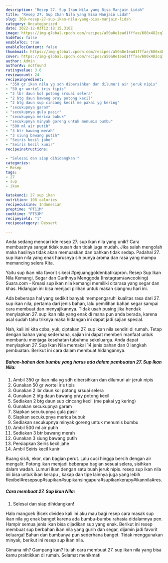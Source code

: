 ```yaml
---
description: "Resep 27. Sup Ikan Nila yang Bisa Manjain Lidah"
title: "Resep 27. Sup Ikan Nila yang Bisa Manjain Lidah"
slug: 369-resep-27-sup-ikan-nila-yang-bisa-manjain-lidah
category: Uncategorized
date: 2022-12-03T12:18:15.310Z
image: https://img-global.cpcdn.com/recipes/a50a0e1ead1fffae/680x482cq70/27-sup-ikan-nila-foto-resep-utama.jpg
hideToc: false
enableToc: true
enableTocContent: false
thumbnail: https://img-global.cpcdn.com/recipes/a50a0e1ead1fffae/680x482cq70/27-sup-ikan-nila-foto-resep-utama.jpg
cover: https://img-global.cpcdn.com/recipes/a50a0e1ead1fffae/680x482cq70/27-sup-ikan-nila-foto-resep-utama.jpg
author: Admin
authorAv: notfound
ratingvalue: 3.6
reviewcount: 24
recipeingredient:
- "350 gr ikan nila yg sdh dibersihkan dan dilumuri air jeruk nipis"
- "50 gr wortel iris tipis"
- "2 lbr daun kol potong srsuai selera"
- "2 btg daun bawang pray potong kecil"
- "2 btg daun sup cincang kecil me pakai yg kering"
- "secukupnya garam"
- "secukupnya gula pasir"
- "secukupnya merica bubuk"
- "secukupnya minyak goreng untuk menumis bumbu"
- "500 ml air putih"
- "3 btr bawang merah"
- "3 siung bawang putih"
- "Seiris kecil jahe"
- "Seiris kecil kunir"
recipeinstructions:

- "Selesai dan siap dihidangkan!"
categories:
- Resep
tags:
- 27
- sup
- ikan

katakunci: 27 sup ikan 
nutrition: 108 calories
recipecuisine: Indonesian
preptime: "PT11M"
cooktime: "PT53M"
recipeyield: "1"
recipecategory: Dessert

---
```





Anda sedang mencari ide resep 27. sup ikan nila yang unik? Cara membuatnya sangat tidak susah dan tidak juga mudah. Jika salah mengolah maka hasilnya tidak akan memuaskan dan bahkan tidak sedap. Padahal 27. sup ikan nila yang enak harusnya sih punya aroma dan rasa yang mampu memancing selera Kita.





Yaitu sup ikan nila favorit sikeci #pejuanggoldenbatikapron. Resep Sup Ikan Nila Kemangi, Segar dan Gurihnya Menggoda (Instagram/awcooking) Suara.com - Kreasi sup ikan nila kemangi memiliki citarasa yang segar dan khas. Hidangan ini bisa menjadi pilihan untuk makan siangmu hari ini.

Ada beberapa hal yang sedikit banyak mempengaruhi kualitas rasa dari 27. sup ikan nila, pertama dari jenis bahan, lalu pemilihan bahan segar sampai cara membuat dan menyajikannya. Tidak usah pusing jika hendak menyiapkan 27. sup ikan nila yang enak di mana pun anda berada, karena asal sudah tahu triknya maka hidangan ini dapat jadi sajian spesial.






Nah, kali ini kita coba, yuk, ciptakan 27. sup ikan nila sendiri di rumah. Tetap dengan bahan yang sederhana, sajian ini dapat memberi manfaat untuk membantu menjaga kesehatan tubuhmu sekeluarga. Anda dapat menyiapkan 27. Sup Ikan Nila memakai 14 jenis bahan dan 0 langkah pembuatan. Berikut ini cara dalam membuat hidangannya.

<!--inarticleads1-->

##### Bahan-bahan dan bumbu yang harus ada dalam pembuatan 27. Sup Ikan Nila:

1. Ambil 350 gr ikan nila yg sdh dibersihkan dan dilumuri air jeruk nipis
1. Gunakan 50 gr wortel iris tipis
1. Gunakan 2 lbr daun kol potong srsuai selera
1. Gunakan 2 btg daun bawang pray potong kecil
1. Sediakan 2 btg daun sup cincang kecil (me pakai yg kering)
1. Gunakan secukupnya garam
1. Siapkan secukupnya gula pasir
1. Siapkan secukupnya merica bubuk
1. Sediakan secukupnya minyak goreng untuk menumis bumbu
1. Ambil 500 ml air putih
1. Sediakan 3 btr bawang merah
1. Gunakan 3 siung bawang putih
1. Persiapkan Seiris kecil jahe
1. Ambil Seiris kecil kunir


Buang sisik, ekor, dan bagian perut. Lalu cuci hingga bersih dengan air mengalir. Potong ikan menjadi beberapa bagian sesuai selera, sisihkan dalam wadah. Lumuri ikan dengan satu buah jeruk nipis. resep sup ikan nila ini bisa untuk ikan kerapu , kakap dan tipe lainnya juga yang lebih flexibel#resepsup#supikan#supikansingapura#supikankerapy#ikannila#res. 

<!--inarticleads2-->

##### Cara membuat 27. Sup Ikan Nila:


1. Selesai dan siap dihidangkan!

Halo mangcek Bicek divideo kali ini aku mau bagi resep cara masak sup ikan nila yg enak banget karena ada bumbu-bumbu rahasia didalamnya pen. Hampir semua jenis ikan bisa dijadikan sup yang enak. Berikut ini resep membuat sup berbahan ikan nila yang gurih dan segar, dijamin jadi favorit keluarga! Bahan dan bumbunya pun sederhana banget. Tidak menggunakan minyak, berikut ini resep sup ikan nila. 

Gimana nih? Gampang kan? Itulah cara membuat 27. sup ikan nila yang bisa kamu praktikkan di rumah. Selamat menikmati
